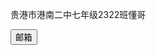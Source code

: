 贵港市港南二中七年级2322班懂哥

<button type="button" onclick="alert('lov-2019@outlook.com');">邮箱</button>
<!---
lov2019/lov2019 is a ✨ special ✨ repository because its `README.md` (this file) appears on your GitHub profile.
You can click the Preview link to take a look at your changes.
--->
